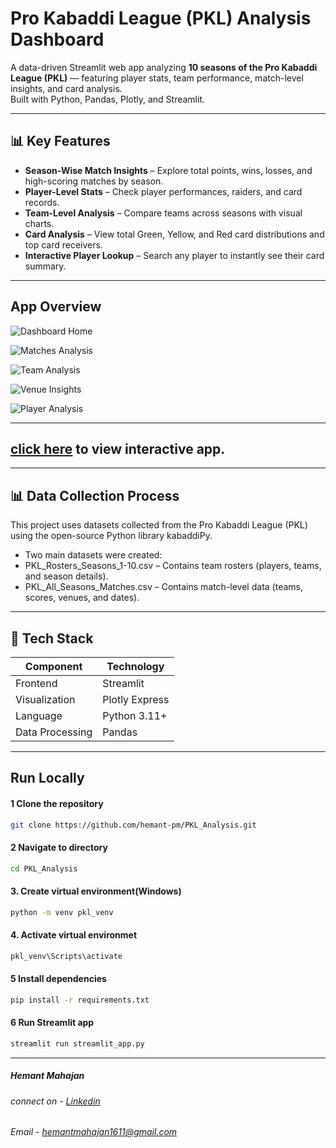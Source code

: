 #  Pro Kabaddi League (PKL) Analysis Dashboard

A data-driven Streamlit web app analyzing **10 seasons of the Pro Kabaddi League (PKL)** — featuring player stats, team performance, match-level insights, and card analysis.  
Built with Python, Pandas, Plotly, and Streamlit.

---

## 📊 Key Features

-  **Season-Wise Match Insights** – Explore total points, wins, losses, and high-scoring matches by season.  
-  **Player-Level Stats** – Check player performances, raiders, and card records.  
-  **Team-Level Analysis** – Compare teams across seasons with visual charts.  
-  **Card Analysis** – View total Green, Yellow, and Red card distributions and top card receivers.  
-  **Interactive Player Lookup** – Search any player to instantly see their card summary.

---
## App Overview
![Dashboard Home](https://raw.githubusercontent.com/hemant-pm/images_/refs/heads/main/pkl_screenshots/pkl_1.png)

![Matches Analysis](https://raw.githubusercontent.com/hemant-pm/images_/refs/heads/main/pkl_screenshots/pkl_2.png)

![Team Analysis](https://raw.githubusercontent.com/hemant-pm/images_/refs/heads/main/pkl_screenshots/pkl_3.png)

![Venue Insights](https://raw.githubusercontent.com/hemant-pm/images_/refs/heads/main/pkl_screenshots/pkl_4.png)

![Player Analysis](https://raw.githubusercontent.com/hemant-pm/images_/refs/heads/main/pkl_screenshots/pkl_5.png)

---
## [click here](https://pkl-analysis-season-1-10.streamlit.app/) to view interactive app.
---
## 📊 Data Collection Process

This project uses datasets collected from the Pro Kabaddi League (PKL) using the open-source Python library kabaddiPy.
- Two main datasets were created:
 - PKL_Rosters_Seasons_1-10.csv – Contains team rosters (players, teams, and season details).
 - PKL_All_Seasons_Matches.csv – Contains match-level data (teams, scores, venues, and dates).

---

## 🧰 Tech Stack

| Component | Technology |
|------------|-------------|
| Frontend | Streamlit |
| Visualization | Plotly Express |
| Language | Python 3.11+ |
| Data Processing | Pandas |

---

##  Run Locally
#### 1️ Clone the repository
```bash
git clone https://github.com/hemant-pm/PKL_Analysis.git
```
#### 2 Navigate to directory
```bash
cd PKL_Analysis
```
#### 3. Create virtual environment(Windows)
```bash
python -m venv pkl_venv
```
#### 4. Activate virtual environmet
```bash
pkl_venv\Scripts\activate
```
#### 5 Install dependencies
```bash
pip install -r requirements.txt
```
#### 6 Run Streamlit app
```bash
streamlit run streamlit_app.py
```
---
##### Hemant Mahajan
###### connect on - [Linkedin](https://www.linkedin.com/in/hemant-mahajan-3648642a0/)
###### Email - hemantmahajan1611@gmail.com
